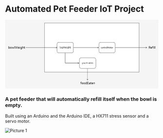 # Automated Pet Feeder IoT Project
![subsystem](subsystemdiagram.png)

### A pet feeder that will automatically refill itself when the bowl is empty.

Built using an Arduino and the Arduino IDE, a HX711 stress sensor and a servo motor.

![Picture 1](Images_and_Videos/IMG_5390.JPG)
